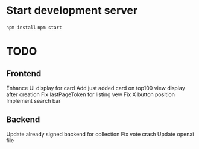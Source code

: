 
# Start development server

`npm install`
`npm start`

# TODO

## Frontend
Enhance UI display for card
Add just added card on top100 view display after creation
Fix lastPageToken for listing vew
Fix X button position
Implement search bar

## Backend
Update already signed backend for collection
Fix vote crash
Update openai file